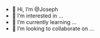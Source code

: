 - 👋 Hi, I’m @Joseph
- 👀 I’m interested in ...
- 🌱 I’m currently learning ...
- 💞️ I’m looking to collaborate on ...

<!---
Joseph15269/Joseph15269 is a ✨ special ✨ repository because its `README.md` (this file) appears on your GitHub profile.
You can click the Preview link to take a look at your changes.
--->
